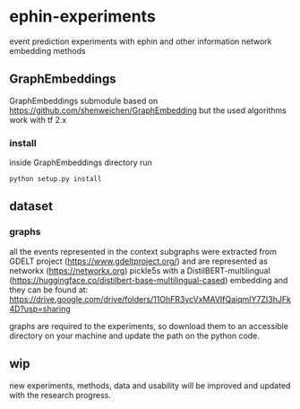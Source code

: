 # ephin-experiments
event prediction experiments with ephin and other information network embedding methods

## GraphEmbeddings
GraphEmbeddings submodule based on https://github.com/shenweichen/GraphEmbedding but the used algorithms work with tf 2.x
### install
inside GraphEmbeddings directory run
```
python setup.py install
```

## dataset
### graphs
all the events represented in the context subgraphs were extracted from GDELT project (https://www.gdeltproject.org/) and are represented as networkx (https://networkx.org) pickle5s with a DistilBERT-multilingual (https://huggingface.co/distilbert-base-multilingual-cased) embedding and they can be found at:
https://drive.google.com/drive/folders/11OhFR3ycVxMAVIfQaiqmIY7ZI3hJFk4D?usp=sharing

graphs are required to the experiments, so download them to an accessible directory on your machine and update the path on the python code. 

## wip
new experiments, methods, data and usability will be improved and updated with the research progress.
